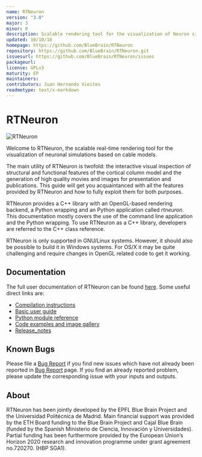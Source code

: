 ```yaml
---
name: RTNeuron
version: "3.0"
major: 3
minor: 0
description: Scalable rendering tool for the visualization of Neuron simulation data.
updated: 10/10/18
homepage: https://github.com/BlueBrain/RTNeuron
repository: https://github.com/BlueBrain/RTNeuron.git
issuesurl: https://github.com/BlueBrain/RTNeuron/issues
packageurl: 
license: GPLv3
maturity: EP
maintainers: 
contributors: Juan Hernando Vieites
readmetype: text/x-markdown
---
```

# RTNeuron

![RTNeuron](doc/img/cover.png)

Welcome to RTNeuron, the scalable real-time rendering tool for the
visualization of neuronal simulations based on cable models.

The main utility of RTNeuron is twofold: the interactive visual inspection of
structural and functional features of the cortical column model and the
generation of high quality movies and images for presentation and publications.
This guide will get you acquaintanced with all the features provided by
RTNeuron and how to fully exploit them for both purposes.

RTNeuron provides a C++ library with an OpenGL-based rendering backend, a
Python wrapping and an Python application called *rtneuron*.  This
documentation mostly covers the use of the command line application and the
Python wrapping. To use RTNeuron as a C++ library, developers are referred to
the C++ class reference.

RTNeuron is only supported in GNU/Linux systems. However, it should also be
possible to build it in Windows systems. For OS/X it may be quite challenging
and require changes in OpenGL related code to get it working.

## Documentation

The full user documentation of RTNeuron can be found [here](http://bluebrain.github.io/RTNeuron-3.0/index.html). Some useful direct links are:
- [Compilation instructions](http://bluebrain.github.io/RTNeuron-3.0/compilation.html)
- [Basic user guide](http://bluebrain.github.io/RTNeuron-3.0/user_guide.html)
- [Python module reference](http://bluebrain.github.io/RTNeuron-3.0/python/index.html)
- [Code examples and image gallery](http://bluebrain.github.io/RTNeuron-3.0/python/gallery.html)
- [Release_notes](http://bluebrain.github.io/RTNeuron-3.0/release_notes.html)

## Known Bugs

Please file a [Bug Report](https://github.com/BlueBrain/RTNeuron/issues) if you
find new issues which have not already been reported in
[Bug Report](https://github.com/BlueBrain/RTNeuron/issues) page. If you find an
already reported problem, please update the corresponding issue with your inputs
and outputs.

## About

RTNeuron has been jointly developed by the EPFL Blue Brain Project and the
Universidad Politécnica de Madrid. Main financial support was provided by the
ETH Board funding to the Blue Brain Project and Cajal Blue Brain (funded by
the Spanish Ministerio de Ciencia, Innovación y Universidades). Partial
funding has been furthermore provided by the European Union’s Horizon 2020
research and innovation programme under grant agreement no.720270. (HBP SGA1).

